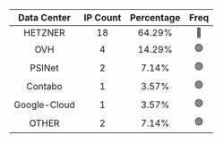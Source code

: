 | Data Center | IP Count | Percentage | Freq |
|:------------:|:--------:|:-----------:|:-----:|
| HETZNER | 18 | 64.29% | 🔴 |
| OVH | 4 | 14.29% | 🟢 |
| PSINet | 2 | 7.14% | 🟢 |
| Contabo | 1 | 3.57% | 🟢 |
| Google-Cloud | 1 | 3.57% | 🟢 |
| OTHER | 2 | 7.14% | 🟢 |